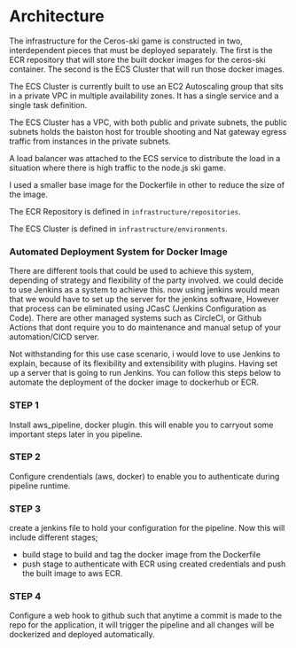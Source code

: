 # Architecture

The infrastructure for the Ceros-ski game is constructed in two, interdependent
pieces that must be deployed separately.  The first is the ECR repository that
will store the built docker images for the ceros-ski container.  The second is
the ECS Cluster that will run those docker images.

The ECS Cluster is currently built to use an EC2 Autoscaling group that sits in
a private VPC in multiple availability zones.  It has a single service and a
single task definition. 

The ECS Cluster has a VPC, with both public and private subnets, the public
subnets holds the baiston host for trouble shooting and Nat gateway egress traffic from 
instances in the private subnets.

A load balancer was attached to the ECS service to distribute the load in a situation where 
there is high traffic to the node.js ski game.

I used a smaller base image for the Dockerfile in other to reduce the size of the image.

The ECR Repository is defined in `infrastructure/repositories`.

The ECS Cluster is defined in `infrastructure/environments`.

### Automated Deployment System for Docker Image
There are different tools that could be used to achieve this system, depending of strategy and flexibility of the party involved.
we could decide to use Jenkins as a system to achieve this. now using jenkins would mean that we would have to set up the server for the jenkins software, However that process can be eliminated using JCasC (Jenkins Configuration as Code). There are other managed systems such as CircleCI, or Github Actions that dont require you to do maintenance and manual setup of your automation/CICD server.

Not withstanding for this use case scenario, i would love to use Jenkins to explain, because of its flexibility and extensibility with plugins. Having set up a server that is going to run Jenkins. You can follow this steps below to automate the deployment of the docker image to dockerhub or ECR.

### STEP 1 
Install aws_pipeline, docker plugin. this will enable you to carryout some important steps later in you pipeline.

### STEP 2 
Configure crendentials (aws, docker) to enable you to authenticate during pipeline runtime.

### STEP 3 
create a jenkins file to hold your configuration for the pipeline.
Now this will include different stages;
- build stage
    to build and tag the docker image from the Dockerfile
- push stage
    to authenticate with ECR using created credentials and push the built image to aws ECR.

### STEP 4
Configure a web hook to github such that anytime a commit is made to the repo for the application, it will trigger the pipeline 
and all changes will be dockerized and deployed automatically.